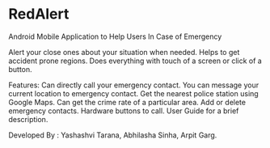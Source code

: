 # RedAlert
Android Mobile Application to Help Users In Case of Emergency

Alert your close ones about your situation when needed.
Helps to get accident prone regions.
Does everything with touch of a screen or click of a button.

Features:
Can directly call your emergency contact.
You can message your current location to emergency contact.
Get the nearest police station using Google Maps.
Can get the crime rate of a particular area.
Add or delete emergency contacts.
Hardware buttons to call.
User Guide for a brief description. 

Developed By :
Yashashvi Tarana,
Abhilasha Sinha,
Arpit Garg.
